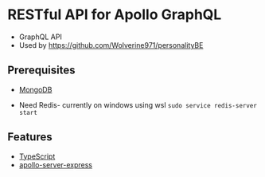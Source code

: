 # RESTful API for Apollo GraphQL

- GraphQL API
- Used by https://github.com/Wolverine971/personalityBE

## Prerequisites

- [MongoDB](https://docs.mongodb.com/manual/administration/install-community/)

- Need Redis- currently on windows using wsl 
    ```sudo service redis-server start```
## Features

- [TypeScript](https://www.typescriptlang.org/)
- [apollo-server-express](https://www.npmjs.com/package/apollo-server-express)

